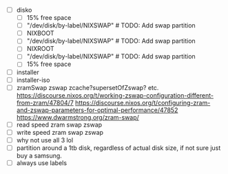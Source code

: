 - [ ] disko
  - [ ] 15% free space
  - [ ] "/dev/disk/by-label/NIXSWAP" # TODO: Add swap partition
  - [ ] NIXBOOT 
  - [ ] "/dev/disk/by-label/NIXSWAP" # TODO: Add swap partition
  - [ ] NIXROOT
  - [ ] "/dev/disk/by-label/NIXSWAP" # TODO: Add swap partition
  - [ ] 15% free space
- [ ] installer
- [ ] installer-iso
- [ ] zramSwap zswap zcache?supersetOfZswap? etc. https://discourse.nixos.org/t/working-zswap-configuration-different-from-zram/47804/7 https://discourse.nixos.org/t/configuring-zram-and-zswap-parameters-for-optimal-performance/47852 https://www.dwarmstrong.org/zram-swap/
- [ ] read speed zram swap zswap
- [ ] write speed zram swap zswap
- [ ] why not use all 3 lol
- [ ] partition around a 1tb disk, regardless of actual disk size, if not sure just buy a samsung.
- [ ] always use labels
